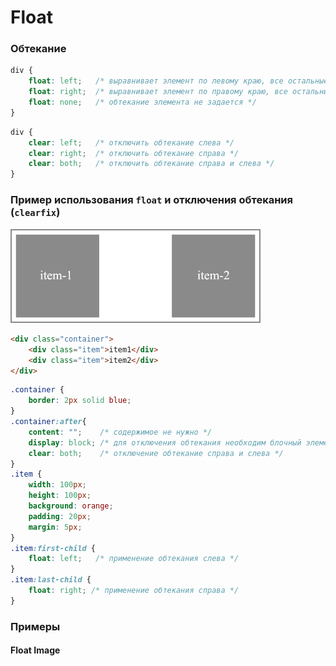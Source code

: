 # Float


<!-- xxxxxxxxxxxxxxxxxxxxxxxxxxxxxxxxxxxxxxxxxxxxxxxxxxxxxxx -->
### Обтекание
<!-- xxxxxxxxxxxxxxxxxxxxxxxxxxxxxxxxxxxxxxxxxxxxxxxxxxxxxxx -->
```css
div {
	float: left;   /* выравнивает элемент по левому краю, все остальные элементы обтекают его по правой стороне */
	float: right;  /* выравнивает элемент по правому краю, все остальные элементы обтекают его по левой стороне */
	float: none;   /* обтекание элемента не задается */	
}
```

```css
div {
	clear: left;   /* отключить обтекание слева */
	clear: right;  /* отключить обтекание справа */
	clear: both;   /* отключить обтекание справа и слева */	
}
```


<!-- xxxxxxxxxxxxxxxxxxxxxxxxxxxxxxxxxxxxxxxxxxxxxxxxxxxxxxx -->
### Пример использования `float` и отключения обтекания (`clearfix`)
<!-- xxxxxxxxxxxxxxxxxxxxxxxxxxxxxxxxxxxxxxxxxxxxxxxxxxxxxxx -->
<img src="../@img/float.png" width="400px">

```html
<div class="container">
	<div class="item">item1</div>
	<div class="item">item2</div>
</div>
```

```css
.container {
	border: 2px solid blue;
}
.container:after{
	content: "";    /* содержимое не нужно */
	display: block; /* для отключения обтекания необходим блочный элемент */
	clear: both;    /* отключение обтекание справа и слева */
}
.item {
	width: 100px;
	height: 100px;
	background: orange;
	padding: 20px;
	margin: 5px;
}
.item:first-child {
	float: left;   /* применение обтекания слева */
}
.item:last-child {
	float: right; /* применение обтекания справа */
}
```


<!-- xxxxxxxxxxxxxxxxxxxxxxxxxxxxxxxxxxxxxxxxxxxxxxxxxxxxxxx -->
### Примеры
<!-- xxxxxxxxxxxxxxxxxxxxxxxxxxxxxxxxxxxxxxxxxxxxxxxxxxxxxxx -->

#### Float Image
<v-iframe
	height="350"
	src="https://codepen.io/Sergeenkov/embed/ReorRW?height=265&theme-id=default&default-tab=html,result"
/>
